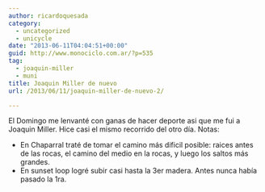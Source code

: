 ```yaml
---
author: ricardoquesada
category:
  - uncategorized
  - unicycle
date: "2013-06-11T04:04:51+00:00"
guid: http://www.monociclo.com.ar/?p=535
tag:
  - joaquin-miller
  - muni
title: Joaquin Miller de nuevo
url: /2013/06/11/joaquin-miller-de-nuevo-2/

---
```

El Domingo me lenvanté con ganas de hacer deporte asi que me fui a Joaquin Miller. Hice casi el mismo recorrido del otro día. Notas:

- En Chaparral traté de tomar el camino más dificil posible: raices antes de las rocas, el camino del medio en la rocas, y luego los saltos más grandes.
- En sunset loop logré subir casi hasta la 3er madera. Antes nunca había pasado la 1ra.
